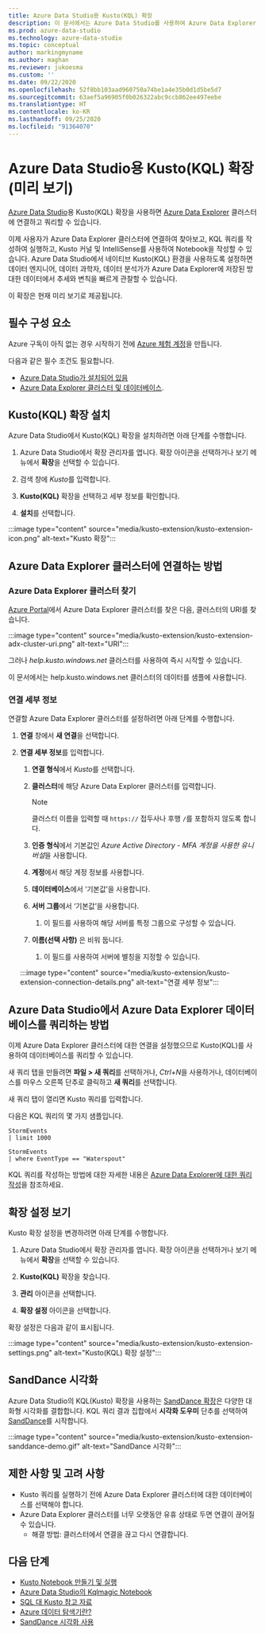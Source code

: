 ```yaml
---
title: Azure Data Studio용 Kusto(KQL) 확장
description: 이 문서에서는 Azure Data Studio를 사용하여 Azure Data Explorer 클러스터에 연결하고 쿼리하는 방법을 설명합니다.
ms.prod: azure-data-studio
ms.technology: azure-data-studio
ms.topic: conceptual
author: markingmyname
ms.author: maghan
ms.reviewer: jukoesma
ms.custom: ''
ms.date: 09/22/2020
ms.openlocfilehash: 52f8bb103aad960750a74be1a4e35b0d1d5be5d7
ms.sourcegitcommit: 63aef5a96905f0b026322abc9ccb862ee497eebe
ms.translationtype: HT
ms.contentlocale: ko-KR
ms.lasthandoff: 09/25/2020
ms.locfileid: "91364070"
---
```

# <a name="kusto-kql-extension-for-azure-data-studio-preview"></a>Azure Data Studio용 Kusto(KQL) 확장(미리 보기)

[Azure Data Studio](../what-is.md)용 Kusto(KQL) 확장을 사용하면 [Azure Data Explorer](https://docs.microsoft.com/azure/data-explorer/data-explorer-overview) 클러스터에 연결하고 쿼리할 수 있습니다.

이제 사용자가 Azure Data Explorer 클러스터에 연결하여 찾아보고, KQL 쿼리를 작성하여 실행하고, Kusto 커널 및 IntelliSense를 사용하여 Notebook을 작성할 수 있습니다. Azure Data Studio에서 네이티브 Kusto(KQL) 환경을 사용하도록 설정하면 데이터 엔지니어, 데이터 과학자, 데이터 분석가가 Azure Data Explorer에 저장된 방대한 데이터에서 추세와 변칙을 빠르게 관찰할 수 있습니다.

이 확장은 현재 미리 보기로 제공됩니다.

## <a name="prerequisites"></a>필수 구성 요소

Azure 구독이 아직 없는 경우 시작하기 전에 [Azure 체험 계정](https://azure.microsoft.com/free/)을 만듭니다.

다음과 같은 필수 조건도 필요합니다.

- [Azure Data Studio가 설치되어 있음](../download-azure-data-studio.md)
- [Azure Data Explorer 클러스터 및 데이터베이스](https://docs.microsoft.com/azure/data-explorer/create-cluster-database-portal).

## <a name="install-the-kusto-kql-extension"></a>Kusto(KQL) 확장 설치

Azure Data Studio에서 Kusto(KQL) 확장을 설치하려면 아래 단계를 수행합니다.

1. Azure Data Studio에서 확장 관리자를 엽니다. 확장 아이콘을 선택하거나 보기 메뉴에서 **확장**을 선택할 수 있습니다.

2. 검색 창에 *Kusto*를 입력합니다.

3. **Kusto(KQL)** 확장을 선택하고 세부 정보를 확인합니다.

4. **설치**를 선택합니다.

:::image type="content" source="media/kusto-extension/kusto-extension-icon.png" alt-text="Kusto 확장":::

## <a name="how-to-connect-to-an-azure-data-explorer-cluster"></a>Azure Data Explorer 클러스터에 연결하는 방법

### <a name="find-your-azure-data-explorer-cluster"></a>Azure Data Explorer 클러스터 찾기

[Azure Portal](https://ms.portal.azure.com/#home)에서 Azure Data Explorer 클러스터를 찾은 다음, 클러스터의 URI를 찾습니다.

:::image type="content" source="media/kusto-extension/kusto-extension-adx-cluster-uri.png" alt-text="URI":::

그러나 *help.kusto.windows.net* 클러스터를 사용하여 즉시 시작할 수 있습니다.

이 문서에서는 help.kusto.windows.net 클러스터의 데이터를 샘플에 사용합니다.

### <a name="connection-details"></a>연결 세부 정보

연결할 Azure Data Explorer 클러스터를 설정하려면 아래 단계를 수행합니다.

1. **연결** 창에서 **새 연결**을 선택합니다.

2. **연결 세부 정보**를 입력합니다.
    1. **연결 형식**에서 *Kusto*를 선택합니다.
    2. **클러스터**에 해당 Azure Data Explorer 클러스터를 입력합니다.

        > [!Note]
        > 클러스터 이름을 입력할 때 `https://` 접두사나 후행 `/`를 포함하지 않도록 합니다.

    3. **인증 형식**에서 기본값인 *Azure Active Directory - MFA 계정을 사용한 유니버설*을 사용합니다.
    4. **계정**에서 해당 계정 정보를 사용합니다.
    5. **데이터베이스**에서 ‘기본값’을 사용합니다.
    6. **서버 그룹**에서 ‘기본값’을 사용합니다.
        1. 이 필드를 사용하여 해당 서버를 특정 그룹으로 구성할 수 있습니다.
    7. **이름(선택 사항)** 은 비워 둡니다.
        1. 이 필드를 사용하여 서버에 별칭을 지정할 수 있습니다.

    :::image type="content" source="media/kusto-extension/kusto-extension-connection-details.png" alt-text="연결 세부 정보":::

## <a name="how-to-query-an-azure-data-explorer-database-in-azure-data-studio"></a>Azure Data Studio에서 Azure Data Explorer 데이터베이스를 쿼리하는 방법

이제 Azure Data Explorer 클러스터에 대한 연결을 설정했으므로 Kusto(KQL)를 사용하여 데이터베이스를 쿼리할 수 있습니다.

새 쿼리 탭을 만들려면 **파일 > 새 쿼리**를 선택하거나, *Ctrl+N*을 사용하거나, 데이터베이스를 마우스 오른쪽 단추로 클릭하고 **새 쿼리**를 선택합니다.

새 쿼리 탭이 열리면 Kusto 쿼리를 입력합니다.

다음은 KQL 쿼리의 몇 가지 샘플입니다.

```kusto
StormEvents
| limit 1000
```

```kusto
StormEvents
| where EventType == "Waterspout"
```

KQL 쿼리를 작성하는 방법에 대한 자세한 내용은 [Azure Data Explorer에 대한 쿼리 작성](https://docs.microsoft.com/azure/data-explorer/write-queries#overview-of-the-query-language)을 참조하세요.

## <a name="view-extension-settings"></a>확장 설정 보기

Kusto 확장 설정을 변경하려면 아래 단계를 수행합니다.

1. Azure Data Studio에서 확장 관리자를 엽니다. 확장 아이콘을 선택하거나 보기 메뉴에서 **확장**을 선택할 수 있습니다.

2. **Kusto(KQL)** 확장을 찾습니다.

3. **관리** 아이콘을 선택합니다.

4. **확장 설정** 아이콘을 선택합니다.

확장 설정은 다음과 같이 표시됩니다.

:::image type="content" source="media/kusto-extension/kusto-extension-settings.png" alt-text="Kusto(KQL) 확장 설정":::

## <a name="sanddance-visualization"></a>SandDance 시각화

Azure Data Studio의 KQL(Kusto) 확장을 사용하는 [SandDance 확장](https://docs.microsoft.com/sql/azure-data-studio/sanddance-extension)은 다양한 대화형 시각화를 결합합니다. KQL 쿼리 결과 집합에서 **시각화 도우미** 단추를 선택하여 [SandDance](https://sanddance.js.org/)를 시작합니다.

:::image type="content" source="media/kusto-extension/kusto-extension-sanddance-demo.gif" alt-text="SandDance 시각화":::

## <a name="limitations-and-considerations"></a>제한 사항 및 고려 사항

- Kusto 쿼리를 실행하기 전에 Azure Data Explorer 클러스터에 대한 데이터베이스를 선택해야 합니다.
- Azure Data Explorer 클러스터를 너무 오랫동안 유휴 상태로 두면 연결이 끊어질 수 있습니다.
    - 해결 방법: 클러스터에서 연결을 끊고 다시 연결합니다.

## <a name="next-steps"></a>다음 단계

- [Kusto Notebook 만들기 및 실행](../notebooks/notebooks-kusto-kernel.md)
- [Azure Data Studio의 Kqlmagic Notebook](../notebooks-kqlmagic.md)
- [SQL 대 Kusto 참고 자료](https://docs.microsoft.com/azure/data-explorer/kusto/query/sqlcheatsheet)
- [Azure 데이터 탐색기란?](https://docs.microsoft.com/azure/data-explorer/data-explorer-overview)
- [SandDance 시각화 사용](https://sanddance.js.org/)
